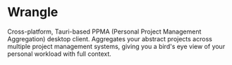 # Wrangle
 Cross-platform, Tauri-based PPMA (Personal Project Management Aggregation) desktop client. Aggregates your abstract projects across multiple project management systems, giving you a bird's eye view of your personal workload with full context.
